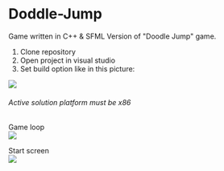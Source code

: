 # Doddle-Jump
Game written in C++ &amp; SFML
Version of "Doodle Jump" game.

1. Clone repository
2. Open project in visual studio
3. Set build option like in this picture:
<img src="https://user-images.githubusercontent.com/56079123/82116928-777afe00-976d-11ea-9785-4ddce41234ac.jpg">

###### Active solution platform must be x86
                                                             

Game loop
<br/>
<img src="https://user-images.githubusercontent.com/56079123/73777994-bb339400-478a-11ea-8851-51baccc0897e.png">

Start screen
<br/>
<img src="https://user-images.githubusercontent.com/56079123/73777901-90494000-478a-11ea-9671-404bca0dfdbb.png">

